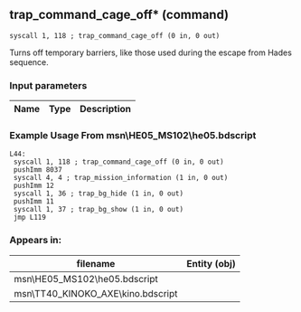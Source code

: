 ## trap_command_cage_off* (command)

`syscall 1, 118 ; trap_command_cage_off (0 in, 0 out)`

Turns off temporary barriers, like those used during the escape from Hades sequence.

### Input parameters
| Name | Type | Description
|------|------|------------


### Example Usage From msn\HE05_MS102\he05.bdscript
```plaintext
L44:
 syscall 1, 118 ; trap_command_cage_off (0 in, 0 out)
 pushImm 8037
 syscall 4, 4 ; trap_mission_information (1 in, 0 out)
 pushImm 12
 syscall 1, 36 ; trap_bg_hide (1 in, 0 out)
 pushImm 11
 syscall 1, 37 ; trap_bg_show (1 in, 0 out)
 jmp L119
```


### Appears in:
| filename | Entity (obj)
|----------|-------------
| msn\HE05_MS102\he05.bdscript       |           
| msn\TT40_KINOKO_AXE\kino.bdscript       |           




